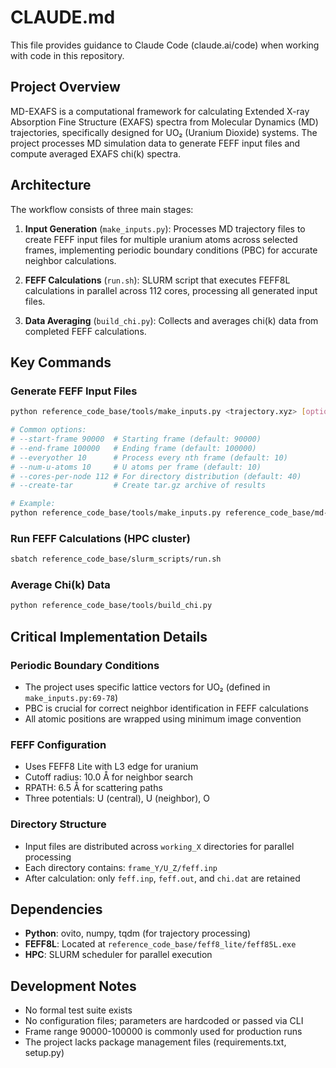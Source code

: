 # CLAUDE.md

This file provides guidance to Claude Code (claude.ai/code) when working with code in this repository.

## Project Overview

MD-EXAFS is a computational framework for calculating Extended X-ray Absorption Fine Structure (EXAFS) spectra from Molecular Dynamics (MD) trajectories, specifically designed for UO₂ (Uranium Dioxide) systems. The project processes MD simulation data to generate FEFF input files and compute averaged EXAFS chi(k) spectra.

## Architecture

The workflow consists of three main stages:

1. **Input Generation** (`make_inputs.py`): Processes MD trajectory files to create FEFF input files for multiple uranium atoms across selected frames, implementing periodic boundary conditions (PBC) for accurate neighbor calculations.

2. **FEFF Calculations** (`run.sh`): SLURM script that executes FEFF8L calculations in parallel across 112 cores, processing all generated input files.

3. **Data Averaging** (`build_chi.py`): Collects and averages chi(k) data from completed FEFF calculations.

## Key Commands

### Generate FEFF Input Files
```bash
python reference_code_base/tools/make_inputs.py <trajectory.xyz> [options]

# Common options:
# --start-frame 90000  # Starting frame (default: 90000)
# --end-frame 100000   # Ending frame (default: 100000)
# --everyother 10      # Process every nth frame (default: 10)
# --num-u-atoms 10     # U atoms per frame (default: 10)
# --cores-per-node 112 # For directory distribution (default: 40)
# --create-tar         # Create tar.gz archive of results

# Example:
python reference_code_base/tools/make_inputs.py reference_code_base/md-trajectories/UO2-pos-1.xyz --cores-per-node 112
```

### Run FEFF Calculations (HPC cluster)
```bash
sbatch reference_code_base/slurm_scripts/run.sh
```

### Average Chi(k) Data
```bash
python reference_code_base/tools/build_chi.py
```

## Critical Implementation Details

### Periodic Boundary Conditions
- The project uses specific lattice vectors for UO₂ (defined in `make_inputs.py:69-78`)
- PBC is crucial for correct neighbor identification in FEFF calculations
- All atomic positions are wrapped using minimum image convention

### FEFF Configuration
- Uses FEFF8 Lite with L3 edge for uranium
- Cutoff radius: 10.0 Å for neighbor search
- RPATH: 6.5 Å for scattering paths
- Three potentials: U (central), U (neighbor), O

### Directory Structure
- Input files are distributed across `working_X` directories for parallel processing
- Each directory contains: `frame_Y/U_Z/feff.inp`
- After calculation: only `feff.inp`, `feff.out`, and `chi.dat` are retained

## Dependencies

- **Python**: ovito, numpy, tqdm (for trajectory processing)
- **FEFF8L**: Located at `reference_code_base/feff8_lite/feff85L.exe`
- **HPC**: SLURM scheduler for parallel execution

## Development Notes

- No formal test suite exists
- No configuration files; parameters are hardcoded or passed via CLI
- Frame range 90000-100000 is commonly used for production runs
- The project lacks package management files (requirements.txt, setup.py)